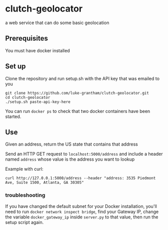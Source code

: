 # clutch-geolocator
a web service that can do some basic geolocation


## Prerequisites
You must have docker installed

## Set up
Clone the repository and run setup.sh with the API key that was emailed to you
~~~
git clone https://github.com/luke-grantham/clutch-geolocator.git
cd clutch-geolocator
./setup.sh paste-api-key-here
~~~

You can run `docker ps` to check that two docker containers have been started.

## Use
Given an address, return the US state that contains that address

Send an HTTP GET request to `localhost:5000/address` and include a header named `address` whose value is the address you want to lookup

Example with curl:

`curl http://127.0.0.1:5000/address --header "address: 3535 Piedmont Ave, Suite 1500, Atlanta, GA 30305"`

### troubleshooting

If you have changed the default subnet for your Docker installation, you'll need to run `docker network inspect bridge`, find your Gateway IP, change the variable `docker_gateway_ip` inside `server.py` to that value, then run the setup script again.
